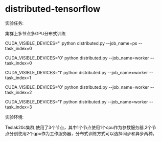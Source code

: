 # distributed-tensorflow

实验任务:

集群上多节点多GPU分布式训练

CUDA_VISIBLE_DEVICES='' python distributed.py --job_name=ps --task_index=0 

CUDA_VISIBLE_DEVICES='0' python distributed.py --job_name=worker --task_index=0 

CUDA_VISIBLE_DEVICES='1' python distributed.py --job_name=worker --task_index=1 

CUDA_VISIBLE_DEVICES='0' python distributed.py --job_name=worker --task_index=2 

CUDA_VISIBLE_DEVICES='1' python distributed.py --job_name=worker --task_index=3 


实验环境:

Teslak20c集群,使用了3个节点，其中1个节点使用1个cpu作为参数服务器,2个节点分别使用2个gpu作为工作服务器，分布式训练方式可以选择同步和异步两种。
